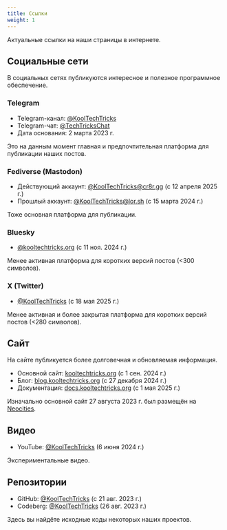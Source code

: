 ```yaml
---
title: Ссылки
weight: 1
---
```


Актуальные ссылки на наши страницы в интернете.

<!--more-->

## Социальные сети

В социальных сетях публикуются интересное и полезное программное обеспечение.

### Telegram

- Telegram-канал: [@KoolTechTricks](https://t.me/KoolTechTricks)
- Telegram-чат: [@TechTricksChat](https://t.me/TechTricksChat)
- Дата основания: 2 марта 2023 г.

Это на данным момент главная и предпочтительная платформа для публикации наших
постов.

### Fediverse (Mastodon)

- Действующий аккаунт: [@KoolTechTricks@cr8r.gg](https://cr8r.gg/@KoolTechTricks) (с 12 апреля 2025 г.)
- Прошлый аккаунт: [@KoolTechTricks@lor.sh](https://lor.sh/@KoolTechTricks) (с 15 марта 2024 г.)

Тоже основная платформа для публикации.

### Bluesky

- [@kooltechtricks.org](https://bsky.app/profile/kooltechtricks.org) (с 11 ноя. 2024 г.)

Менее активная платформа для коротких версий постов (<300 символов).

### X (Twitter)

- [@KoolTechTricks](https://x.com/KoolTechTricks) (с 18 мая 2025 г.)

Менее активная и более закрытая платформа для коротких версий постов
(<280 символов).

## Сайт

На сайте публикуется более долговечная и обновляемая информация.

- Основной сайт: [kooltechtricks.org](https://kooltechtricks.org) (с 1 сен. 2024 г.)
- Блог: [blog.kooltechtricks.org](https://blog.kooltechtricks.org) (с 27 декабря 2024 г.)
- Документация: [docs.kooltechtricks.org](https://docs.kooltechtricks.org) (с 1 мая 2025 г.)

Изначально основной сайт 27 августа 2023 г. был размещён на
[Neocities](https://kooltechtricks.neocities.org).

## Видео

- YouTube: [@KoolTechTricks](https://www.youtube.com/@KoolTechTricks) (6 июня 2024 г.)

Экспериментальные видео.

## Репозитории

- GitHub: [@KoolTechTricks](https://github.com/KoolTechTricks) (с 21 авг. 2023 г.)
- Codeberg: [@KoolTechTricks](https://codeberg.org/KoolTechTricks) (26 авг. 2023 г.)

Здесь вы найдёте исходные коды некоторых наших проектов.
